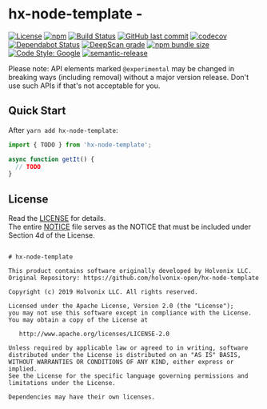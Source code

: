 # hx-node-template -

[![License](https://img.shields.io/badge/License-Apache%202.0-blue.svg)](./LICENSE)
[![npm](https://img.shields.io/npm/v/hx-node-template.svg)](https://www.npmjs.com/package/hx-node-template)
[![Build Status](https://travis-ci.com/holvonix-open/hx-node-template.svg?branch=master)](https://travis-ci.com/holvonix-open/hx-node-template)
[![GitHub last commit](https://img.shields.io/github/last-commit/holvonix-open/hx-node-template.svg)](https://github.com/holvonix-open/hx-node-template/commits)
[![codecov](https://codecov.io/gh/holvonix-open/hx-node-template/branch/master/graph/badge.svg)](https://codecov.io/gh/holvonix-open/hx-node-template)
[![Dependabot Status](https://api.dependabot.com/badges/status?host=github&repo=holvonix-open/hx-node-template)](https://dependabot.com)
[![DeepScan grade](https://deepscan.io/api/teams/XX/projects/YY/branches/ZZ/badge/grade.svg)](https://deepscan.io/dashboard#view=project&tid=XX&pid=YY&bid=ZZ)
[![npm bundle size](https://img.shields.io/bundlephobia/min/hx-node-template.svg)](https://bundlephobia.com/result?p=hx-node-template)
[![Code Style: Google](https://img.shields.io/badge/code%20style-google-blueviolet.svg)](https://github.com/google/gts)
[![semantic-release](https://img.shields.io/badge/%20%20%F0%9F%93%A6%F0%9F%9A%80-semantic--release-e10079.svg)](https://github.com/semantic-release/semantic-release)

Please note: API elements marked `@experimental` may be changed in breaking ways
(including removal) without a major version release. Don't use such APIs if
that's not acceptable for you.

## Quick Start

After `yarn add hx-node-template`:

```typescript
import { TODO } from 'hx-node-template';

async function getIt() {
  // TODO
}
```

## License

Read the [LICENSE](LICENSE) for details.  
The entire [NOTICE](NOTICE) file serves as the NOTICE that must be included
under Section 4d of the License.

```

# hx-node-template

This product contains software originally developed by Holvonix LLC.
Original Repository: https://github.com/holvonix-open/hx-node-template

Copyright (c) 2019 Holvonix LLC. All rights reserved.

Licensed under the Apache License, Version 2.0 (the "License");
you may not use this software except in compliance with the License.
You may obtain a copy of the License at

   http://www.apache.org/licenses/LICENSE-2.0

Unless required by applicable law or agreed to in writing, software
distributed under the License is distributed on an "AS IS" BASIS,
WITHOUT WARRANTIES OR CONDITIONS OF ANY KIND, either express or implied.
See the License for the specific language governing permissions and
limitations under the License.

Dependencies may have their own licenses.

```
